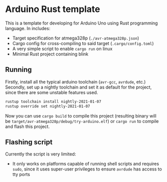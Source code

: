 # Arduino Rust template
This is a template for developing for Arduino Uno using Rust programming language.
In includes:
- Target specification for atmega328p (`./avr-atmega328p.json`)
- Cargo config for cross-compiling to said target (`.cargo/config.toml`)
- A very simple script to enable `cargo run` on linux
- Minimal Rust project containing blink
## Running
Firstly, install all the typical arduino toolchain (`avr-gcc`, `avrdude`, etc.)
Secondly, set up a nightly toolchain and set it as default for the project, since there are some unstable features used.
```sh
rustup toolchain install nightly-2021-01-07
rustup override set nightly-2021-01-07
```
Now you can use `cargo build` to compile this project (resulting binary will be `target/avr-atmega328p/debug/try-arduino.elf`) or `cargo run` to compile and flash this project.
## Flashing script
Currently the script is very limited:
- It only works on platforms capable of running shell scripts and requires `sudo`, since it uses super-user privileges to ensure `avrdude` has access to tty ports